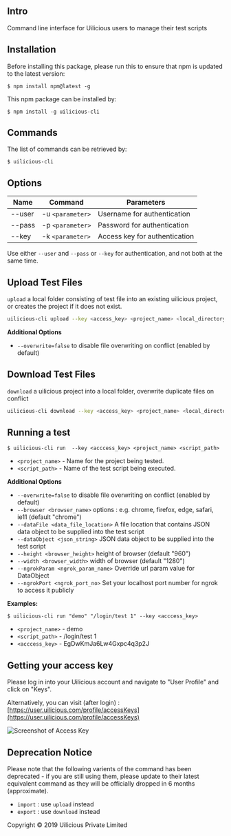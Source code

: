 ## Intro
Command line interface for Uilicious users to manage their test scripts

## Installation
Before installing this package, please run this to ensure that npm is updated to the latest version:
```
$ npm install npm@latest -g
```

This npm package can be installed by:
```
$ npm install -g uilicious-cli
```

## Commands
The list of commands can be retrieved by:
```
$ uilicious-cli
```

## Options

Name   | Command | Parameters
------ | ------- | ------------------
--user | -u `<parameter>` | Username for authentication
--pass | -p `<parameter>` | Password for authentication
--key  | -k `<parameter>` |	Access key for authentication

Use either `--user` and `--pass` or `--key` for authentication, and not both at the same time.

## Upload Test Files

`upload` a local folder consisting of test file into an existing uilicious project, or creates the project if it does not exist.

```bash
uilicious-cli upload --key <access_key> <project_name> <local_directory> [additional_options]
```
**Additional Options**
+ `--overwrite=false` to disable file overwriting on conflict (enabled by default)

## Download Test Files

`download` a uilicious project into a local folder, overwrite duplicate files on conflict

```bash
uilicious-cli download --key <access_key> <project_name> <local_directory> 
```

## Running a test
```
$ uilicious-cli run  --key <acccess_key> <project_name> <script_path> 
```
* `<project_name>` - Name for the project being tested.
* `<script_path>` - Name of the test script being executed.

**Additional Options**
+ `--overwrite=false` to disable file overwriting on conflict (enabled by default)
+ `--browser <browser_name>` options :  e.g. chrome, firefox, edge, safari, ie11 (default "chrome")
+ `--dataFile <data_file_location>` A file location that contains JSON data object to be supplied into the test script
+ `--dataObject <json_string>` JSON data object to be supplied into the test script
+ `--height <browser_height>` height of browser (default "960")
+ `--width <browser_width>` width of browser (default "1280")
+ `--ngrokParam <ngrok_param_name>` Override url param value for DataObject
+ `--ngrokPort <ngrok_port_no>` Set your localhost port number for ngrok to access it publicly

**Examples:**
```
$ uilicious-cli run "demo" "/login/test 1" --key <acccess_key>
```
* `<project_name>` - demo
* `<script_path>` - /login/test 1
* `<acccess_key>` - EgDwKmJa6Lw4Gxpc4q3p2J

## Getting your access key
Please log in into your Uilicious account and navigate to "User Profile" and click on "Keys".

Alternatively, you can visit (after login) : [https://user.uilicious.com/profile/accessKeys](https://user.uilicious.com/profile/accessKeys)

![Screenshot of Access Key](uilicious-cli-go/access-key-img.png)

## Deprecation Notice

Please note that the following varients of the command has been deprecated - if you are still using them, please update to their latest equivalent command as they will be officially dropped in 6 months (approximate).

* `import` : use `upload` instead
* `export` : use `download` instead

Copyright &copy; 2019 Uilicious Private Limited
